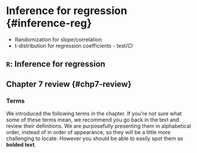 # Inference for regression {#inference-reg}

- Randomization for slope/correlation
- t-distribution for regression coefficients - test/CI


## `R`: Inference for regression


## Chapter 7 review {#chp7-review}

### Terms

We introduced the following terms in the chapter. 
If you're not sure what some of these terms mean, we recommend you go back in the text and review their definitions.
We are purposefully presenting them in alphabetical order, instead of in order of appearance, so they will be a little more challenging to locate. 
However you should be able to easily spot them as **bolded text**.


